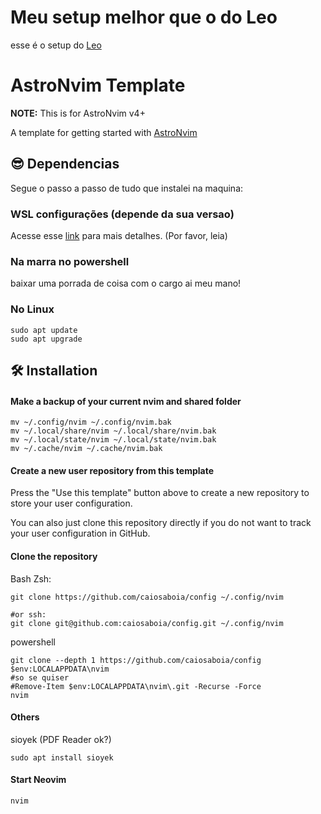 # Meu setup melhor que o do Leo

esse é o setup do [Leo](https://github.com/levonhart/config)

# AstroNvim Template

**NOTE:** This is for AstroNvim v4+

A template for getting started with [AstroNvim](https://github.com/AstroNvim/AstroNvim)

## 😎 Dependencias
Segue o passo a passo de tudo que instalei na maquina:

### WSL configurações (depende da sua versao)
Acesse esse [link](https://learn.microsoft.com/pt-br/windows/wsl/setup/environment) para mais detalhes. (Por favor, leia)

### Na marra no powershell
baixar uma porrada de coisa com o cargo ai meu mano!

### No Linux
```shell
sudo apt update
sudo apt upgrade
```

## 🛠️ Installation

#### Make a backup of your current nvim and shared folder

```shell
mv ~/.config/nvim ~/.config/nvim.bak
mv ~/.local/share/nvim ~/.local/share/nvim.bak
mv ~/.local/state/nvim ~/.local/state/nvim.bak
mv ~/.cache/nvim ~/.cache/nvim.bak
```

#### Create a new user repository from this template

Press the "Use this template" button above to create a new repository to store your user configuration.

You can also just clone this repository directly if you do not want to track your user configuration in GitHub.

#### Clone the repository

Bash Zsh:

```shell
git clone https://github.com/caiosaboia/config ~/.config/nvim

#or ssh:
git clone git@github.com:caiosaboia/config.git ~/.config/nvim
```

powershell

```shell
git clone --depth 1 https://github.com/caiosaboia/config $env:LOCALAPPDATA\nvim
#so se quiser
#Remove-Item $env:LOCALAPPDATA\nvim\.git -Recurse -Force
nvim
```

#### Others

sioyek (PDF Reader ok?)

```shell
sudo apt install sioyek
```

#### Start Neovim

```shell
nvim
```


